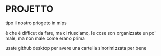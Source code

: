 # PROJETTO
tipo il nostro priogeto  in mips


è che è difficut da fare, ma ci riusciamo, le cose son organizzate un po' male, ma non male come erano prima



usate github desktop per avere una cartella sinorimizzata per bene
